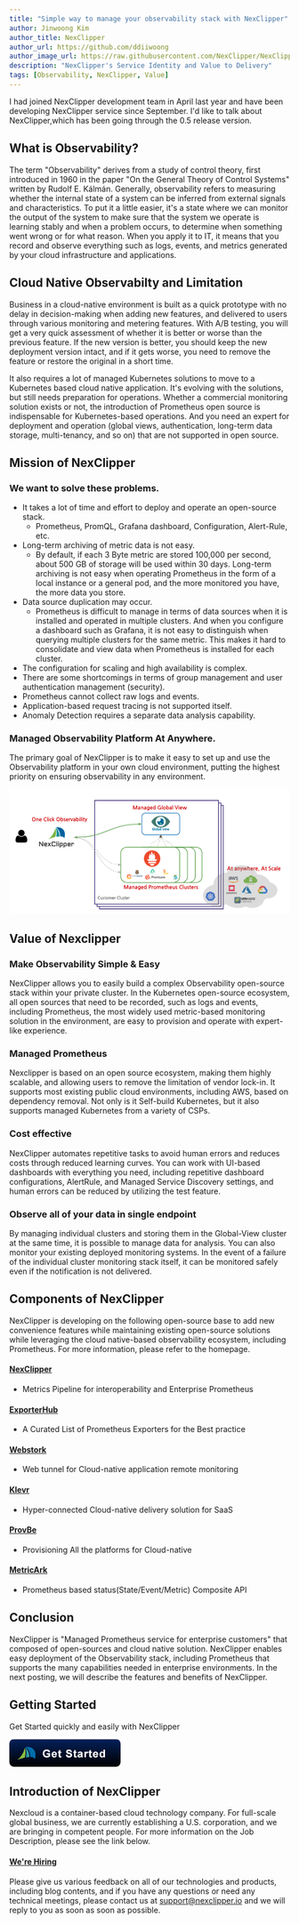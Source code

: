 ```yaml
---
title: "Simple way to manage your observability stack with NexClipper"
author: Jinwoong Kim
author_title: NexClipper
author_url: https://github.com/ddiiwoong
author_image_url: https://raw.githubusercontent.com/NexClipper/NexClipper/6d22befc40bdc4a49fb6cda16c1c52187f73c5c9/docs/img/logo1_wide.png
description: "NexClipper's Service Identity and Value to Delivery"
tags: [Observability, NexClipper, Value]
---
```


I had joined NexClipper development team in April last year and have been developing NexClipper service since September. I'd like to talk about NexClipper,which has been going through the 0.5 release version.

<!--truncate-->

## What is Observability?

The term "Observability" derives from a study of control theory, first introduced in 1960 in the paper "On the General Theory of Control Systems" written by Rudolf E. Kálmán. Generally, observability refers to measuring whether the internal state of a system can be inferred from external signals and characteristics. To put it a little easier, it's a state where we can monitor the output of the system to make sure that the system we operate is learning stably and when a problem occurs, to determine when something went wrong or for what reason. When you apply it to IT, it means that you record and observe everything such as logs, events, and metrics generated by your cloud infrastructure and applications.

## Cloud Native Observabilty and Limitation

Business in a cloud-native environment is built as a quick prototype with no delay in decision-making when adding new features, and delivered to users through various monitoring and metering features. With A/B testing, you will get a very quick assessment of whether it is better or worse than the previous feature. If the new version is better, you should keep the new deployment version intact, and if it gets worse, you need to remove the feature or restore the original in a short time.

It also requires a lot of managed Kubernetes solutions to move to a Kubernetes based cloud native application. It's evolving with the solutions, but still needs preparation for operations. Whether a commercial monitoring solution exists or not, the introduction of Prometheus open source is indispensable for Kubernetes-based operations. And you need an expert for deployment and operation (global views, authentication, long-term data storage, multi-tenancy, and so on) that are not supported in open source.

## Mission of NexClipper

### We want to solve these problems.

- It takes a lot of time and effort to deploy and operate an open-source stack.
  - Prometheus, PromQL, Grafana dashboard, Configuration, Alert-Rule, etc.
- Long-term archiving of metric data is not easy.
  - By default, if each 3 Byte metric are stored 100,000 per second, about 500 GB of storage will be used within 30 days. Long-term archiving is not easy when operating Prometheus in the form of a local instance or a general pod, and the more monitored you have, the more data you store.
- Data source duplication may occur.
  - Prometheus is difficult to manage in terms of data sources when it is installed and operated in multiple clusters. And when you configure a dashboard such as Grafana, it is not easy to distinguish when querying multiple clusters for the same metric. This makes it hard to consolidate and view data when Prometheus is installed for each cluster.
- The configuration for scaling and high availability is complex.
- There are some shortcomings in terms of group management and user authentication management (security).
- Prometheus cannot collect raw logs and events.
- Application-based request tracing is not supported itself.
- Anomaly Detection requires a separate data analysis capability.

### Managed Observability Platform At Anywhere.

The primary goal of NexClipper is to make it easy to set up and use the Observability platform in your own cloud environment, putting the highest priority on ensuring observability in any environment.

![nexclipper](./images/nexclipper_intro.png)

## Value of Nexclipper

### Make Observability Simple & Easy

NexClipper allows you to easily build a complex Observability open-source stack within your private cluster. In the Kubernetes open-source ecosystem, all open sources that need to be recorded, such as logs and events, including Prometheus, the most widely used metric-based monitoring solution in the environment, are easy to provision and operate with expert-like experience.

### Managed Prometheus

Nexclipper is based on an open source ecosystem, making them highly scalable, and allowing users to remove the limitation of vendor lock-in. It supports most existing public cloud environments, including AWS, based on dependency removal. Not only is it Self-build Kubernetes, but it also supports managed Kubernetes from a variety of CSPs.

### Cost effective

NexClipper automates repetitive tasks to avoid human errors and reduces costs through reduced learning curves. You can work with UI-based dashboards with everything you need, including repetitive dashboard configurations, AlertRule, and Managed Service Discovery settings, and human errors can be reduced by utilizing the test feature.

### Observe all of your data in single endpoint

By managing individual clusters and storing them in the Global-View cluster at the same time, it is possible to manage data for analysis. You can also monitor your existing deployed monitoring systems. In the event of a failure of the individual cluster monitoring stack itself, it can be monitored safely even if the notification is not delivered.

## Components of NexClipper

NexClipper is developing on the following open-source base to add new convenience features while maintaining existing open-source solutions while leveraging the cloud native-based observability ecosystem, including Prometheus. For more information, please refer to the homepage.

#### [NexClipper](https://github.com/NexClipper/nexclipper)

- Metrics Pipeline for interoperability and Enterprise Prometheus

#### [ExporterHub](https://github.com/NexClipper/exporterhub.io)

- A Curated List of Prometheus Exporters for the Best practice

#### [Webstork](https://github.com/NexClipper/webstork)

- Web tunnel for Cloud-native application remote monitoring

#### [Klevr](https://github.com/klevry/klevr)

- Hyper-connected Cloud-native delivery solution for SaaS

#### [ProvBe](https://github.com/nexclipper/provbee)

- Provisioning All the platforms for Cloud-native

#### [MetricArk](https://github.com/nexclipper/metricark)

- Prometheus based status(State/Event/Metric) Composite API

## Conclusion

NexClipper is "Managed Prometheus service for enterprise customers" that composed of open-sources and cloud native solution. NexClipper enables easy deployment of the Observability stack, including Prometheus that supports the many capabilities needed in enterprise environments. In the next posting, we will describe the features and benefits of NexClipper.

## Getting Started

Get Started quickly and easily with NexClipper

[![freetrial ><](../static/img/get-started-button.png)](https://console.nexclipper.io)

## Introduction of NexClipper

Nexcloud is a container-based cloud technology company. For full-scale global business, we are currently establishing a U.S. corporation, and we are bringing in competent people. For more information on the Job Description, please see the link below.

#### [We're Hiring](https://www.notion.so/nexclipper/We-re-Hiring-c356a7b503d5403289bc3cf8ac20c6ea)

Please give us various feedback on all of our technologies and products, including blog contents, and if you have any questions or need any technical meetings, please contact us at [support@nexclipper.io](mailto:support@nexclipper.io) and we will reply to you as soon as soon as possible.
